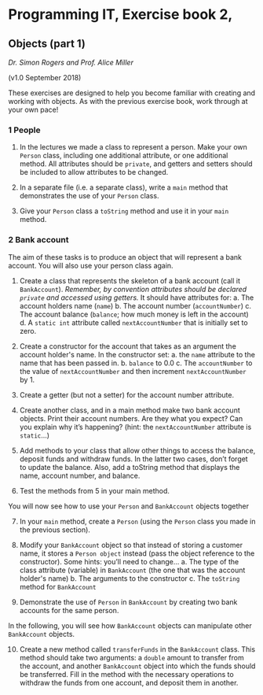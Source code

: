 # Programming IT, Exercise book 2,

## Objects (part 1)

_Dr. Simon Rogers and Prof. Alice Miller_

(v1.0 September 2018)

These exercises are designed to help you become familiar with creating and working with objects. As with the previous exercise book, work through at your own pace!


### 1 People

1. In the lectures we made a class to represent a person. Make your own `Person` class, including one additional attribute, or one additional method. All attributes should be `private`, and getters and setters should be included to allow attributes to be changed.

2. In a separate file (i.e. a separate class), write a `main` method that demonstrates the use of your `Person` class.

3. Give your `Person` class a `toString` method and use it in your `main` method.


### 2 Bank account

The aim of these tasks is to produce an object that will represent a bank account. You will also use your person class again.

1. Create a class that represents the skeleton of a bank account (call it `BankAccount`). _Remember, by convention attributes should be declared `private` and accessed using getters._ It should have attributes for:
  a. The account holders name (`name`)
  b. The account number (`accountNumber`)
  c. The account balance (`balance`; how much money is left in the account)
  d. A `static int` attribute called `nextAccountNumber` that is initially set to zero.
  
2. Create a constructor for the account that takes as an argument the account holder's name. In the constructor set:
  a. the `name` attribute to the name that has been passed in.
  b. `balance` to 0.0
  c. The `accountNumber` to the value of `nextAccountNumber` and then increment `nextAccountNumber` by 1.
 
3. Create a getter (but not a setter) for the account number attribute.

4. Create another class, and in a main method make two bank account objects. Print their account numbers. Are they what you expect? Can you explain why it’s happening? (hint: the `nextAccountNumber` attribute is `static`...)

5. Add methods to your class that allow other things to access the balance, deposit funds and withdraw funds. In the latter two cases, don’t forget to update the balance. Also, add a toString method that displays the name, account number, and balance.

6. Test the methods from 5 in your main method.


You will now see how to use your `Person` and `BankAccount` objects together

7. In your `main` method, create a `Person` (using the `Person` class you made in the previous section).

8. Modify your `BankAccount` object so that instead of storing a customer name, it stores a `Person object` instead (pass the object reference to the constructor). Some hints: you’ll need to change...
  a. The type of the class attribute (variable) in `BankAccount` (the one that was the account holder's name)
  b. The arguments to the constructor
  c. The `toString` method for `BankAccount`
  
9. Demonstrate the use of `Person` in `BankAccount` by creating two bank accounts for the same person.


In the following, you will see how `BankAccount` objects can manipulate other `BankAccount` objects.

10. Create a new method called `transferFunds` in the `BankAccount` class. This method should take two arguments: a `double` amount to transfer from the account, and another `BankAccount` object into which the funds should be transferred. Fill in the method with the necessary operations to withdraw the funds from one account, and deposit them in another.
